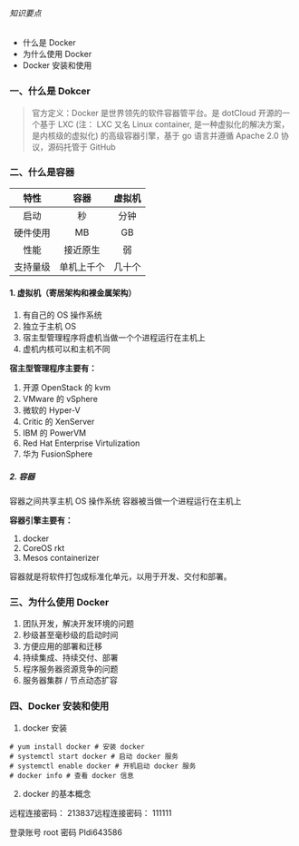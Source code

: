 ###### 知识要点

 - 什么是 Docker
 - 为什么使用 Docker
 - Docker 安装和使用

 ### 一、什么是 Dokcer

 > 官方定义：Docker 是世界领先的软件容器管平台。是 dotCloud 开源的一个基于 LXC (注： LXC 又名 Linux container, 是一种虚拟化的解决方案，是内核级的虚拟化) 的高级容器引擎，基于 go 语言并遵循 Apache 2.0 协议，源码托管于 GitHub

 ### 二、什么是容器

 | 特性 | 容器 | 虚拟机 |
  |:---:|:---:|:---:|
  |启动| 秒 | 分钟|
  |硬件使用| MB | GB|
  |性能| 接近原生| 弱|
  |支持量级|单机上千个| 几十个|

#### 1. 虚拟机（寄居架构和裸金属架构）

1. 有自己的 OS 操作系统
2. 独立于主机 OS
3. 宿主型管理程序将虚机当做一个个进程运行在主机上
4. 虚机内核可以和主机不同
  
**宿主型管理程序主要有：**

1. 开源 OpenStack 的 kvm
2. VMware 的 vSphere
3. 微软的 Hyper-V
4. Critic 的 XenServer
5. IBM 的 PowerVM
6. Red Hat Enterprise Virtulization
7. 华为 FusionSphere
   

##### 2. 容器

容器之间共享主机 OS 操作系统
容器被当做一个进程运行在主机上

**容器引擎主要有：**

1. docker
2. CoreOS rkt
3. Mesos containerizer
  
容器就是将软件打包成标准化单元，以用于开发、交付和部署。

### 三、为什么使用 Docker

1. 团队开发，解决开发环境的问题
2. 秒级甚至毫秒级的启动时间
3. 方便应用的部署和迁移
4. 持续集成、持续交付、部署
5. 程序服务器资源竞争的问题
6. 服务器集群 / 节点动态扩容

### 四、Docker 安装和使用

1. docker 安装

```
# yum install docker # 安装 docker
# systemctl start docker # 启动 docker 服务
# systemctl enable docker # 开机启动 docker 服务
# docker info # 查看 docker 信息
```

2. docker 的基本概念
   
远程连接密码： 213837远程连接密码： 111111

登录账号 root 密码 PIdi643586
